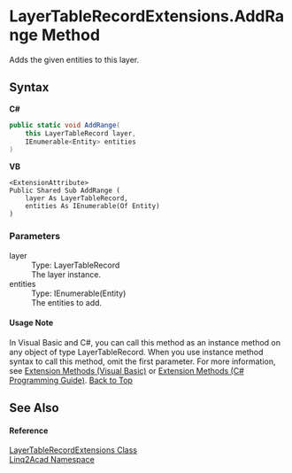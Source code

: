 # LayerTableRecordExtensions.AddRange Method 
 

Adds the given entities to this layer.

## Syntax

**C#**<br />
``` C#
public static void AddRange(
	this LayerTableRecord layer,
	IEnumerable<Entity> entities
)
```

**VB**<br />
``` VB
<ExtensionAttribute>
Public Shared Sub AddRange ( 
	layer As LayerTableRecord,
	entities As IEnumerable(Of Entity)
)
```


### Parameters
<dl><dt>layer</dt><dd>Type: LayerTableRecord<br />The layer instance.</dd><dt>entities</dt><dd>Type: IEnumerable(Entity)<br />The entities to add.</dd></dl>

#### Usage Note
In Visual Basic and C#, you can call this method as an instance method on any object of type LayerTableRecord. When you use instance method syntax to call this method, omit the first parameter. For more information, see <a href="https://docs.microsoft.com/dotnet/visual-basic/programming-guide/language-features/procedures/extension-methods" target="_blank" rel="noopener noreferrer">Extension Methods (Visual Basic)</a> or <a href="https://docs.microsoft.com/dotnet/csharp/programming-guide/classes-and-structs/extension-methods" target="_blank" rel="noopener noreferrer">Extension Methods (C# Programming Guide)</a>.
<a href="#LayerTableRecordExtensionsAddRange-Method">Back to Top</a>

## See Also


#### Reference
<a href="T_Linq2Acad_LayerTableRecordExtensions.md#LayerTableRecordExtensions-Class">LayerTableRecordExtensions Class</a><br /><a href="N_Linq2Acad.md#Linq2Acad-Namespace">Linq2Acad Namespace</a><br />

